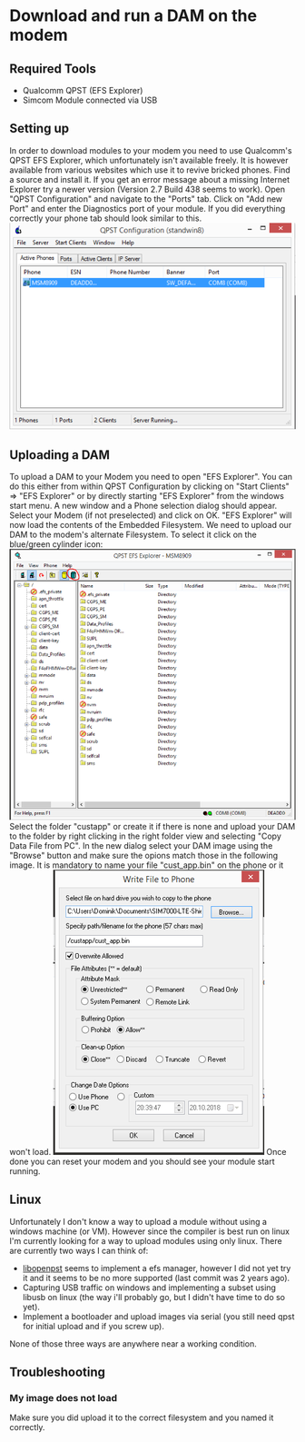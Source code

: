 # Download and run a DAM on the modem
## Required Tools
* Qualcomm QPST (EFS Explorer)
* Simcom Module connected via USB

## Setting up
In order to download modules to your modem you need to use Qualcomm's QPST EFS Explorer, which unfortunately isn't available freely. It is however available from various websites which use it to revive bricked phones. Find a source and install it. If you get an error message about a missing Internet Explorer try a newer version (Version 2.7 Build 438 seems to work). Open "QPST Configuration" and navigate to the "Ports" tab. Click on "Add new Port" and enter the Diagnostics port of your module. If you did everything correctly your phone tab should look similar to this.
![QPST](images/qpst1.png)

## Uploading a DAM
To upload a DAM to your Modem you need to open "EFS Explorer". You can do this either from within QPST Configuration by clicking on "Start Clients" => "EFS Explorer" or by directly starting "EFS Explorer" from the windows start menu.
A new window and a Phone selection dialog should appear. Select your Modem (if not preselected) and click on OK. "EFS Explorer" will now load the contents of the Embedded Filesystem. We need to upload our DAM to the modem's alternate Filesystem. To select it click on the blue/green cylinder icon:
![EFSE](images/qpst2.png)
Select the folder "custapp" or create it if there is none and upload your DAM to the folder by right clicking in the right folder view and selecting "Copy Data File from PC". In the new dialog select your DAM image using the "Browse" button and make sure the opions match those in the following image. It is mandatory to name your file "cust_app.bin" on the phone or it won't load.
![Upload](images/qpst3.png)
Once done you can reset your modem and you should see your module start running.

## Linux
Unfortunately I don't know a way to upload a module without using a windows machine (or VM). However since the compiler is best run on linux I'm currently looking for a way to upload modules using only linux. There are currently two ways I can think of:
* [libopenpst](https://github.com/openpst/libopenpst) seems to implement a efs manager, however I did not yet try it and it seems to be no more supported (last commit was 2 years ago).
* Capturing USB traffic on windows and implementing a subset using libusb on linux (the way i'll probably go, but I didn't have time to do so yet).
* Implement a bootloader and upload images via serial (you still need qpst for initial upload and if you screw up).

None of those three ways are anywhere near a working condition.

## Troubleshooting
### My image does not load
Make sure you did upload it to the correct filesystem and you named it correctly.
